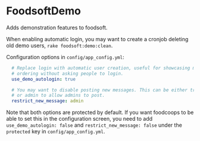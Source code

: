 FoodsoftDemo
============

Adds demonstration features to foodsoft.

When enabling automatic login, you may want to create a cronjob deleting old
demo users, `rake foodsoft:demo:clean`.

Configuration options in `config/app_config.yml`:
```yaml
  # Replace login with automatic user creation, useful for showcasing member
  # ordering without asking people to login.
  use_demo_autologin: true

  # You may want to disable posting new messages. This can be either true,
  # or admin to allow admins to post.
  restrict_new_message: admin
```

Note that both options are protected by default. If you want foodcoops
to be able to set this in the configuration screen, you need to add
`use_demo_autologin: false` and `restrict_new_message: false` under the
`protected` key in `config/app_config.yml`.
